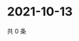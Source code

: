 # 2021-10-13

共 0 条

<!-- BEGIN WEIBO -->
<!-- 最后更新时间 Wed Oct 13 2021 00:20:43 GMT+0800 (China Standard Time) -->

<!-- END WEIBO -->
